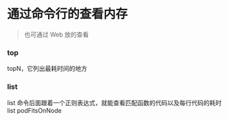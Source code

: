 # 通过命令行的查看内存
> 也可通过 Web 放的查看

### top
topN，它列出最耗时间的地方

### list
list 命令后面跟着一个正则表达式，就能查看匹配函数的代码以及每行代码的耗时
list podFitsOnNode